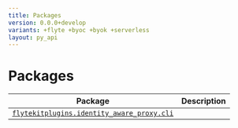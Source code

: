 ```yaml
---
title: Packages
version: 0.0.0+develop
variants: +flyte +byoc +byok +serverless
layout: py_api
---
```


# Packages

| Package | Description |
|-|-|
| [`flytekitplugins.identity_aware_proxy.cli`](flytekitplugins.identity_aware_proxy.cli) |  |
